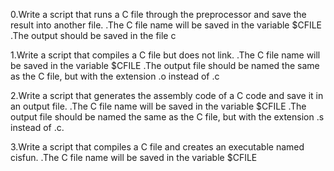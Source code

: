 0.Write a script that runs a C file through the preprocessor and save the result into another file.
.The C file name will be saved in the variable $CFILE
.The output should be saved in the file c

1.Write a script that compiles a C file but does not link.
.The C file name will be saved in the variable $CFILE
.The output file should be named the same as the C file, but with the extension .o instead of .c

2.Write a script that generates the assembly code of a C code and save it in an output file.
.The C file name will be saved in the variable $CFILE
.The output file should be named the same as the C file, but with the extension .s instead of .c.

3.Write a script that compiles a C file and creates an executable named cisfun.
.The C file name will be saved in the variable $CFILE

